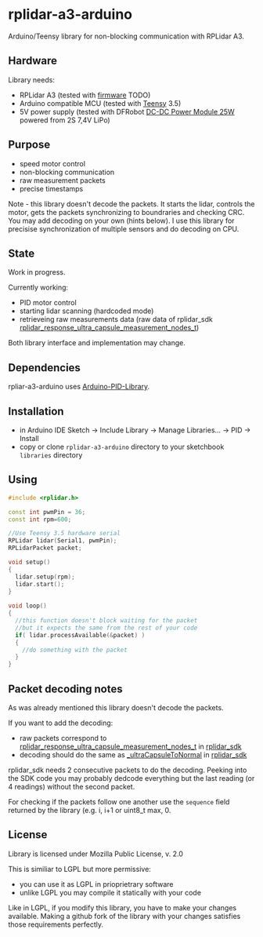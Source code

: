 # rplidar-a3-arduino

Arduino/Teensy library for non-blocking communication with RPLidar A3. 

## Hardware 

Library needs:
- RPLidar A3 (tested with [firmware](https://www.slamtec.com/en/Support#rplidar-a3) TODO)
- Arduino compatible MCU (tested with [Teensy](https://www.pjrc.com/teensy/) 3.5)
- 5V power supply (tested with DFRobot [DC-DC Power Module 25W](https://www.dfrobot.com/product-752.html) powered from 2S 7,4V LiPo)

## Purpose

- speed motor control
- non-blocking communication
- raw measurement packets
- precise timestamps

Note - this library doesn't decode the packets. It starts the lidar, controls the motor, gets the packets synchronizing to boundraries and checking CRC. You may add decoding on your own (hints below). I use this library for precisise synchronization of multiple sensors and do decoding on CPU.

## State

Work in progress.

Currently working:
- PID motor control
- starting lidar scanning (hardcoded mode)
- retrieveing raw measurements data (raw data of rplidar_sdk [rplidar_response_ultra_capsule_measurement_nodes_t](https://github.com/Slamtec/rplidar_sdk/blob/8291e232af614842447a634b6dbd725b81f24713/sdk/sdk/include/rplidar_cmd.h#L197))

Both library interface and implementation may change.

## Dependencies 

rpliar-a3-arduino uses [Arduino-PID-Library](https://github.com/br3ttb/Arduino-PID-Library.git).

## Installation

- in Arduino IDE Sketch -> Include Library -> Manage Libraries... -> PID -> Install
- copy or clone `rplidar-a3-arduino` directory to your sketchbook `libraries` directory

## Using

```C++
#include <rplidar.h>

const int pwmPin = 36;
const int rpm=600; 

//Use Teensy 3.5 hardware serial
RPLidar lidar(Serial1, pwmPin); 
RPLidarPacket packet;

void setup()
{
  lidar.setup(rpm);
  lidar.start();
}
  
void loop()
{
  //this function doesn't block waiting for the packet
  //but it expects the same from the rest of your code
  if( lidar.processAvailable(&packet) )
  {
    //do something with the packet
  }
}
```

## Packet decoding notes

As was already mentioned this library doesn't decode the packets.

If you want to add the decoding:
- raw packets correspond to [rplidar_response_ultra_capsule_measurement_nodes_t](https://github.com/Slamtec/rplidar_sdk/blob/8291e232af614842447a634b6dbd725b81f24713/sdk/sdk/include/rplidar_cmd.h#L197) in [rplidar_sdk](https://github.com/Slamtec/rplidar_sdk)
- decoding should do the same as [_ultraCapsuleToNormal](https://github.com/Slamtec/rplidar_sdk/blob/master/sdk/sdk/src/rplidar_driver.cpp#L1071) in [rplidar_sdk](https://github.com/Slamtec/rplidar_sdk)

rplidar_sdk needs 2 consecutive packets to do the decoding. Peeking into the SDK code you may probably dedcode everything but the last reading (or 4 readings) without the second packet.

For checking if the packets follow one another use the `sequence` field returned by the library (e.g. i, i+1 or uint8_t max, 0.

## License

Library is licensed under Mozilla Public License, v. 2.0

This is similiar to LGPL but more permissive:

- you can use it as LGPL in prioprietrary software
- unlike LGPL you may compile it statically with your code

Like in LGPL, if you modify this library, you have to make your changes available. Making a github fork of the library with your changes satisfies those requirements perfectly.
